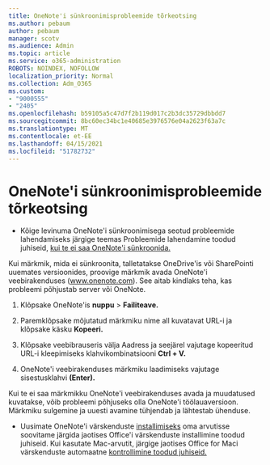 ```yaml
---
title: OneNote'i sünkroonimisprobleemide tõrkeotsing
ms.author: pebaum
author: pebaum
manager: scotv
ms.audience: Admin
ms.topic: article
ms.service: o365-administration
ROBOTS: NOINDEX, NOFOLLOW
localization_priority: Normal
ms.collection: Adm_O365
ms.custom:
- "9000555"
- "2405"
ms.openlocfilehash: b59105a5c47d7f2b119d017c2b3dc35729dbbdd7
ms.sourcegitcommit: 8bc60ec34bc1e40685e3976576e04a2623f63a7c
ms.translationtype: MT
ms.contentlocale: et-EE
ms.lasthandoff: 04/15/2021
ms.locfileid: "51782732"
---
```

# <a name="troubleshoot-onenote-sync-issues"></a>OneNote'i sünkroonimisprobleemide tõrkeotsing

* Kõige levinuma OneNote'i sünkroonimisega seotud probleemide lahendamiseks järgige teemas Probleemide lahendamine toodud juhiseid, [kui te ei saa OneNote'i sünkroonida.](https://support.office.com/article/Fix-issues-when-you-can-t-sync-OneNote-299495ef-66d1-448f-90c1-b785a6968d45)

Kui märkmik, mida ei sünkroonita, talletatakse OneDrive'is või SharePointi uuemates versioonides, proovige märkmik avada OneNote'i veebirakenduses (www.onenote.com). See aitab kindlaks teha, kas probleemi põhjustab server või OneNote.

1. Klõpsake OneNote'is **nuppu**  >  **Failiteave.**

2. Paremklõpsake mõjutatud märkmiku nime all kuvatavat URL-i ja klõpsake käsku **Kopeeri.**

3. Klõpsake veebibrauseris välja Aadress ja seejärel vajutage kopeeritud URL-i kleepimiseks klahvikombinatsiooni **Ctrl + V.**

4. OneNote'i veebirakenduses märkmiku laadimiseks vajutage sisestusklahvi **(Enter).**

Kui te ei saa märkmikku OneNote'i veebirakenduses avada ja muudatused kuvatakse, võib probleemi põhjuseks olla OneNote'i töölauaversioon. Märkmiku sulgemine ja uuesti avamine tühjendab ja lähtestab ühenduse.

* Uusimate OneNote'i värskenduste [installimiseks](https://support.office.com/article/Install-Office-updates-2ab296f3-7f03-43a2-8e50-46de917611c5) oma arvutisse soovitame järgida jaotises Office'i värskenduste installimine toodud juhiseid. Kui kasutate Mac-arvutit, järgige jaotises Office for Maci värskenduste automaatne [kontrollimine toodud juhiseid.](https://support.office.com/article/update-office-for-mac-automatically-bfd1e497-c24d-4754-92ab-910a4074d7c1)